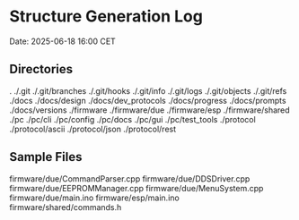 # Structure Generation Log
Date: 2025-06-18 16:00 CET

## Directories
.
./.git
./.git/branches
./.git/hooks
./.git/info
./.git/logs
./.git/objects
./.git/refs
./docs
./docs/design
./docs/dev_protocols
./docs/progress
./docs/prompts
./docs/versions
./firmware
./firmware/due
./firmware/esp
./firmware/shared
./pc
./pc/cli
./pc/config
./pc/docs
./pc/gui
./pc/test_tools
./protocol
./protocol/ascii
./protocol/json
./protocol/rest

## Sample Files
firmware/due/CommandParser.cpp
firmware/due/DDSDriver.cpp
firmware/due/EEPROMManager.cpp
firmware/due/MenuSystem.cpp
firmware/due/main.ino
firmware/esp/main.ino
firmware/shared/commands.h

